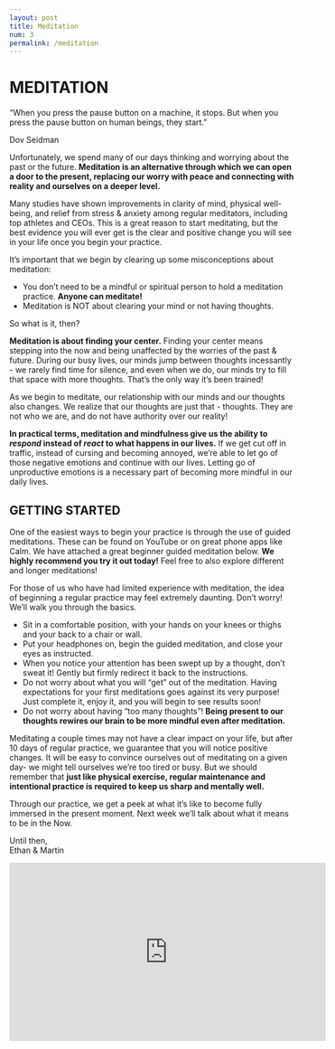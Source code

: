 ```yaml
---
layout: post
title: Meditation
num: 3
permalink: /meditation
---
```


# MEDITATION

<p id="quote">“When you press the pause button on a machine, it stops. But when you press the pause button on human beings, they start.”</p>   
<p id="quote-author">Dov Seidman</p>   



Unfortunately, we spend many of our days thinking and worrying about the past or the future. <b>Meditation is an alternative through which we can open a door to the present, replacing our worry with peace and connecting with reality and ourselves on a deeper level.</b>

Many studies have shown improvements in clarity of mind, physical well-being, and relief from stress & anxiety among regular meditators, including top athletes and CEOs. This is a great reason to start meditating, but the best evidence you will ever get is the clear and positive change you will see in your life once you begin your practice.

It’s important that we begin by clearing up some misconceptions about meditation:

* You don’t need to be a mindful or spiritual person to hold a meditation practice. <b>Anyone can meditate!</b>
* Meditation is NOT about clearing your mind or not having thoughts.

So what is it, then?

<b>Meditation is about finding your center.</b> Finding your center means stepping into the now and being unaffected by the worries of the past & future. During our busy lives, our minds jump between thoughts incessantly - we rarely find time for silence, and even when we do, our minds try to fill that space with more thoughts. That’s the only way it’s been trained!

As we begin to meditate, our relationship with our minds and our thoughts also changes. We realize that our thoughts are just that - thoughts. They are not who we are, and do not have authority over our reality!

<b>In practical terms, meditation and mindfulness give us the ability to <i>respond</i> instead of <i>react</i> to what happens in our lives.</b> If we get cut off in traffic, instead of cursing and becoming annoyed, we’re able to let go of those negative emotions and continue with our lives. Letting go of unproductive emotions is a necessary part of becoming more mindful in our daily lives.


## GETTING STARTED

One of the easiest ways to begin your practice is through the use of guided meditations. These can be found on YouTube or on great phone apps like Calm. We have attached a great beginner guided meditation below. <b>We highly recommend you try it out today!</b> Feel free to also explore different and longer meditations!

For those of us who have had limited experience with meditation, the idea of beginning a regular practice may feel extremely daunting. Don’t worry! We’ll walk you through the basics.

* Sit in a comfortable position, with your hands on your knees or thighs and your back to a chair or wall.
* Put your headphones on, begin the guided meditation, and close your eyes as instructed.
* When you notice your attention has been swept up by a thought, don’t sweat it! Gently but firmly redirect it back to the instructions.
* Do not worry about what you will “get” out of the meditation. Having expectations for your first meditations goes against its very purpose! Just complete it, enjoy it, and you will begin to see results soon!
* Do not worry about having “too many thoughts”! <b>Being present to our thoughts rewires our brain to be more mindful even after meditation.</b>

Meditating a couple times may not have a clear impact on your life, but after 10 days of regular practice, we guarantee that you will notice positive changes. It will be easy to convince ourselves out of meditating on a given day- we might tell ourselves we’re too tired or busy. But we should remember that <b>just like physical exercise, regular maintenance and intentional practice is required to keep us sharp and mentally well.</b>

Through our practice, we get a peek at what it’s like to become fully immersed in the present moment. Next week we’ll talk about what it means to be in the Now.

Until then,  
Ethan & Martin

<iframe width="560" height="315" src="https://www.youtube.com/embed/6p_yaNFSYao" frameborder="0" allow="autoplay; encrypted-media" allowfullscreen></iframe>

